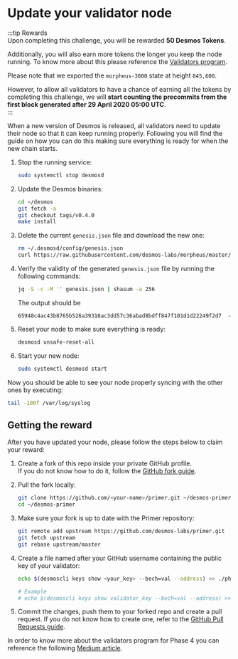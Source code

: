 # Update your validator node
:::tip Rewards  
Upon completing this challenge, you will be rewarded **50 Desmos Tokens**. 
  
Additionally, you will also earn more tokens the longer you keep the node running. To know more about this please reference the [Validators program](validators-program/overview.md).   
  
Please note that we exported the `morpheus-3000` state at height `845,600`. 

However, to allow all validators to have a chance of earning all the tokens by completing this challenge, we will **start counting the precommits from the first block generated after 29 April 2020 05:00 UTC**.  
:::

When a new version of Desmos is released, all validators need to update their node so that it can keep running properly. Following you will find the guide on how you can do this making sure everything is ready for when the new chain starts. 

1. Stop the running service:   
   ```bash
   sudo systemctl stop desmosd
   ```
   
2. Update the Desmos binaries:  
   ```bash
   cd ~/desmos
   git fetch -a 
   git checkout tags/v0.4.0
   make install
   ```
   
3. Delete the current `genesis.json` file and download the new one:  
   ```bash
   rm ~/.desmosd/config/genesis.json
   curl https://raw.githubusercontent.com/desmos-labs/morpheus/master/genesis.json > ~/.desmosd/config/genesis.json
   ```
   
4. Verify the validity of the generated `genesis.json` file by running the following commands: 
   ```bash
   jq -S -c -M '' genesis.json | shasum -a 256
   ```
   The output should be  
   ```
   65948c4ac43b8765b526a39316ac3dd57c36abad8bdff847f101d1d22249f2d7  -
   ```
   
5. Reset your node to make sure everything is ready:  
   ```bash
   desmosd unsafe-reset-all
   ``` 
   
6. Start your new node:  
   ```bash
   sudo systemctl desmosd start
   ```
   
Now you should be able to see your node properly syncing with the other ones by executing: 

```bash
tail -100f /var/log/syslog
```

## Getting the reward 
After you have updated your node, please follow the steps below to claim your reward: 

1. Create a fork of this repo inside your private GitHub profile.  
   If you do not know how to do it, follow the [GitHub fork guide](https://help.github.com/en/github/getting-started-with-github/fork-a-repo).

2. Pull the fork locally:  
   ```bash
   git clone https://github.com/<your-name>/primer.git ~/desmos-primer
   cd ~/desmos-primer
   ```
   
3. Make sure your fork is up to date with the Primer repository:  
   ```bash
   git remote add upstream https://github.com/desmos-labs/primer.git
   git fetch upstream
   git rebase upstream/master
   ```

4. Create a file named after your GitHub username containing the public key of your validator:  
   ```bash
   echo $(desmoscli keys show <your_key> --bech=val --address) >> ./phase-4/submissions/updates/<your-github-name>
   
   # Example
   # echo $(desmoscli keys show validator_key --bech=val --address) >> ./phase-4/submissions/updates/RiccardoM
   ```

5. Commit the changes, push them to your forked repo and create a pull request. If you do not know how to create one, refer to the [GitHub Pull Requests guide](https://help.github.com/en/github/collaborating-with-issues-and-pull-requests/creating-a-pull-request).

In order to know more about the validators program for Phase 4 you can reference the following [Medium article](https://medium.com/@terencesflam/e70907be87db).
